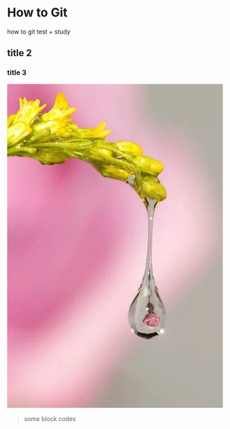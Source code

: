 # How to Git
how to git test + study

## title 2

### title 3

![alt text](the-perfect-raindrop.jpg) 

> some block codes

